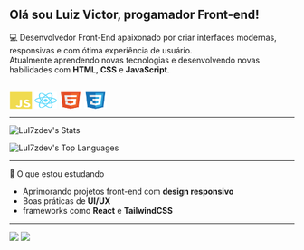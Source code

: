 ## Olá sou Luiz Victor, progamador Front-end!

💻 Desenvolvedor Front-End apaixonado por criar interfaces modernas, responsivas e com ótima experiência de usuário.  
Atualmente aprendendo novas tecnologias e desenvolvendo novas habilidades com **HTML**, **CSS** e **JavaScript**.  

<div style="display: inline_block"><br>
  <img align="center" alt="Rafa-Js" height="30" width="40" src="https://raw.githubusercontent.com/devicons/devicon/master/icons/javascript/javascript-plain.svg">
  <img align="center" alt="Rafa-React" height="30" width="40" src="https://raw.githubusercontent.com/devicons/devicon/master/icons/react/react-original.svg">
  <img align="center" alt="Rafa-HTML" height="30" width="40" src="https://raw.githubusercontent.com/devicons/devicon/master/icons/html5/html5-original.svg">
  <img align="center" alt="Rafa-CSS" height="30" width="40" src="https://raw.githubusercontent.com/devicons/devicon/master/icons/css3/css3-original.svg">
</div>

---
![LuI7zdev's Stats](https://github-readme-stats.vercel.app/api?username=LuI7zdev&theme=vue-dark&show_icons=true&hide_border=true&count_private=true)

![LuI7zdev's Top Languages](https://github-readme-stats.vercel.app/api/top-langs/?username=LuI7zdev&theme=vue-dark&show_icons=true&hide_border=true&layout=compact)

---

🌱 O que estou estudando
- Aprimorando projetos front-end com **design responsivo**
- Boas práticas de **UI/UX**
- frameworks como **React** e **TailwindCSS**

---

<div> 
  <a href = "mailto:luizfire40@gmail.com"><img src="https://img.shields.io/badge/-Gmail-%23333?style=for-the-badge&logo=gmail&logoColor=white" target="_blank"></a>
  <a href="https://www.linkedin.com/in/luiz-victor-santos-assun%C3%A7%C3%A3o-bb10a7348/" target="_blank"><img src="https://img.shields.io/badge/-LinkedIn-%230077B5?style=for-the-badge&logo=linkedin&logoColor=white" target="_blank"></a> 
  
</div>
